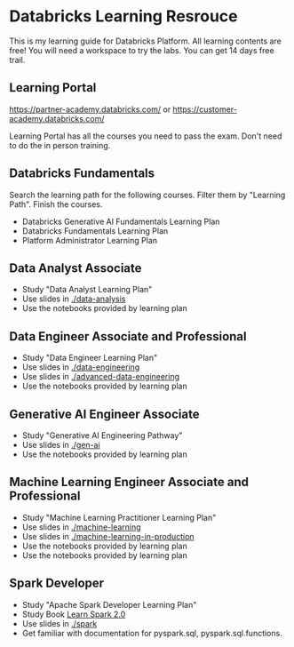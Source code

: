 # Databricks Learning Resrouce

This is my learning guide for Databricks Platform.  All learning contents are free!  You will need a workspace to try the labs. You can get 14 days free trail. 


##  Learning Portal

https://partner-academy.databricks.com/ or https://customer-academy.databricks.com/

Learning Portal has all the courses you need to pass the exam.  Don't need to do the in person training. 

## Databricks Fundamentals

Search the learning path for the following courses.  Filter them by "Learning Path". Finish the courses. 

- Databricks Generative AI Fundamentals Learning Plan
- Databricks Fundamentals Learning Plan
- Platform Administrator Learning Plan

## Data Analyst Associate

- Study "Data Analyst Learning Plan"
- Use slides in [./data-analysis](./data-analysis)
- Use the notebooks provided by learning plan

## Data Engineer Associate and Professional

- Study "Data Engineer Learning Plan"
- Use slides in [./data-engineering](./data-engineering)
- Use slides in [./advanced-data-engineering](./advanced-data-engineering)
- Use the notebooks provided by learning plan

## Generative AI Engineer Associate

- Study "Generative AI Engineering Pathway"
- Use slides in [./gen-ai](./gen-ai)
- Use the notebooks provided by learning plan

## Machine Learning Engineer Associate and Professional

- Study "Machine Learning Practitioner Learning Plan"
- Use slides in [./machine-learning](./machine-learning)
- Use slides in [./machine-learning-in-production](./machine-learning-in-production)
- Use the notebooks provided by learning plan
- Use the notebooks provided by learning plan

## Spark Developer 

- Study "Apache Spark Developer Learning Plan"
- Study Book [Learn Spark 2.0](./spark/LearnSpark2.0.pdf)
- Use slides in [./spark](./spark)
- Get familiar with documentation for pyspark.sql, pyspark.sql.functions. 



